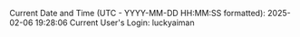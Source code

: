 Current Date and Time (UTC - YYYY-MM-DD HH:MM:SS formatted): 2025-02-06 19:28:06
Current User's Login: luckyaiman
